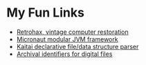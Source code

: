 # My Fun Links

 * [Retrohax, vintage computer restoration](https://retrohax.net/blog/)
 * [Micronaut modular JVM framework](https://micronaut.io/)
 * [Kaitai declarative file/data structure parser](https://kaitai.io/)
 * [Archival identifiers for digital files](https://blog.adamretter.org.uk/archival-identifiers-for-digital-files/)